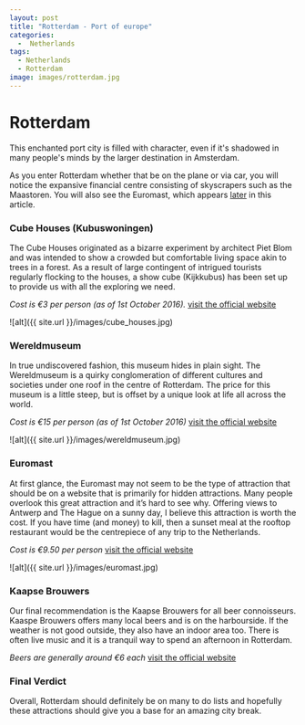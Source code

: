 ```yaml
---
layout: post
title: "Rotterdam - Port of europe"
categories:
  -  Netherlands
tags:
  - Netherlands
  - Rotterdam
image: images/rotterdam.jpg
---
```


# Rotterdam

This enchanted port city is filled with character, even if it's shadowed in many people's minds by the larger destination in Amsterdam.

As you enter Rotterdam whether that be on the plane or via car, you will notice the expansive financial centre consisting of skyscrapers such as the Maastoren. You will also see the Euromast, which appears [later](#euromast) in this article.

### Cube Houses (Kubuswoningen)
The Cube Houses originated as a bizarre experiment by architect Piet Blom and was intended to show a crowded but comfortable living space akin to trees in a forest. As a result of large contingent of intrigued tourists regularly flocking to the houses, a show cube (Kijkkubus) has been set up to provide us with all the exploring we need.
  
*Cost is €3 per person (as of 1st October 2016).*   [visit the official website](http://www.kubuswoning.nl)
  
  
![alt]({{ site.url }}/images/cube_houses.jpg)
 
### Wereldmuseum
In true undiscovered fashion, this museum hides in plain sight. The Wereldmuseum is a quirky conglomeration of different cultures and societies under one roof in the centre of Rotterdam. The price for this museum is a little steep, but is offset by a unique look at life all across the world.

*Cost is €15 per person (as of 1st October 2016)*  [visit the official website](https://www.wereldmuseum.nl/en/home.html)
  
  
![alt]({{ site.url }}/images/wereldmuseum.jpg)

### Euromast
At first glance, the Euromast may not seem to be the type of attraction that should be on a website that is primarily for hidden attractions. Many people overlook this great attraction and it’s hard to see why. Offering views to Antwerp and The Hague on a sunny day, I believe this attraction is worth the cost. If you have time (and money) to kill, then a sunset meal at the rooftop restaurant would be the centrepiece of any trip to the Netherlands.
  
*Cost is €9.50 per person* [visit the official website](http://www.euromast.nl/en/)
 
 
![alt]({{ site.url }}/images/euromast.jpg)

### Kaapse Brouwers
Our final recommendation is the Kaapse Brouwers for all beer connoisseurs. Kaaspe Brouwers offers many local beers and is on the harbourside. If the weather is not good outside, they also have an indoor area too. There is often live music and it is a tranquil way to spend an afternoon in Rotterdam.
  
*Beers are generally around €6 each* [visit the official website](http://www.kaapsebrouwers.nl/)

### Final Verdict
Overall, Rotterdam should definitely be on many to do lists and hopefully these attractions should give you a base for an amazing city break.